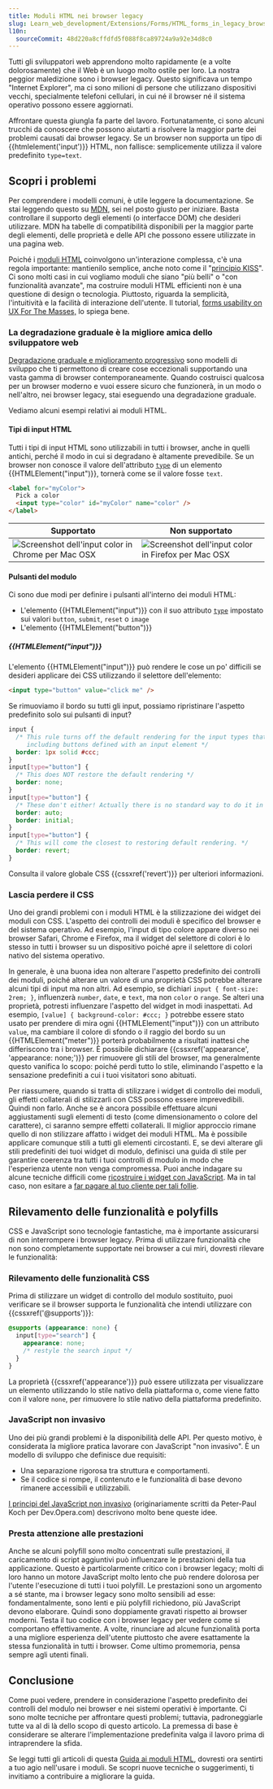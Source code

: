 ```yaml
---
title: Moduli HTML nei browser legacy
slug: Learn_web_development/Extensions/Forms/HTML_forms_in_legacy_browsers
l10n:
  sourceCommit: 48d220a8cffdfd5f088f8ca89724a9a92e34d8c0
---
```


Tutti gli sviluppatori web apprendono molto rapidamente (e a volte dolorosamente) che il Web è un luogo molto ostile per loro. La nostra peggior maledizione sono i browser legacy. Questo significava un tempo "Internet Explorer", ma ci sono milioni di persone che utilizzano dispositivi vecchi, specialmente telefoni cellulari, in cui né il browser né il sistema operativo possono essere aggiornati.

Affrontare questa giungla fa parte del lavoro. Fortunatamente, ci sono alcuni trucchi da conoscere che possono aiutarti a risolvere la maggior parte dei problemi causati dai browser legacy. Se un browser non supporta un tipo di {{htmlelement('input')}} HTML, non fallisce: semplicemente utilizza il valore predefinito `type=text`.

## Scopri i problemi

Per comprendere i modelli comuni, è utile leggere la documentazione. Se stai leggendo questo su [MDN](/), sei nel posto giusto per iniziare. Basta controllare il supporto degli elementi (o interfacce DOM) che desideri utilizzare. MDN ha tabelle di compatibilità disponibili per la maggior parte degli elementi, delle proprietà e delle API che possono essere utilizzate in una pagina web.

Poiché i [moduli HTML](/it/docs/Learn_web_development/Extensions/Forms) coinvolgono un'interazione complessa, c'è una regola importante: mantienilo semplice, anche noto come il "[principio KISS](https://en.wikipedia.org/wiki/KISS_principle)". Ci sono molti casi in cui vogliamo moduli che siano "più belli" o "con funzionalità avanzate", ma costruire moduli HTML efficienti non è una questione di design o tecnologia. Piuttosto, riguarda la semplicità, l'intuitività e la facilità di interazione dell'utente. Il tutorial, [forms usability on UX For The Masses,](https://www.uxforthemasses.com/forms-usability/) lo spiega bene.

### La degradazione graduale è la migliore amica dello sviluppatore web

[Degradazione graduale e miglioramento progressivo](https://www.sitepoint.com/progressive-enhancement-graceful-degradation-choice/) sono modelli di sviluppo che ti permettono di creare cose eccezionali supportando una vasta gamma di browser contemporaneamente. Quando costruisci qualcosa per un browser moderno e vuoi essere sicuro che funzionerà, in un modo o nell'altro, nei browser legacy, stai eseguendo una degradazione graduale.

Vediamo alcuni esempi relativi ai moduli HTML.

#### Tipi di input HTML

Tutti i tipi di input HTML sono utilizzabili in tutti i browser, anche in quelli antichi, perché il modo in cui si degradano è altamente prevedibile. Se un browser non conosce il valore dell'attributo [`type`](/it/docs/Web/HTML/Reference/Elements/input#type) di un elemento {{HTMLElement("input")}}, tornerà come se il valore fosse `text`.

```html
<label for="myColor">
  Pick a color
  <input type="color" id="myColor" name="color" />
</label>
```

<table class="no-markdown">
  <thead>
    <tr>
      <th>Supportato</th>
      <th>Non supportato</th>
    </tr>
  </thead>
  <tbody>
    <tr>
      <td>
        <img
          alt="Screenshot dell'input color in Chrome per Mac OSX"
          src="color-fallback-chrome.png"
        />
      </td>
      <td>
        <img
          alt="Screenshot dell'input color in Firefox per Mac OSX"
          src="color-fallback-firefox.png"
        />
      </td>
    </tr>
  </tbody>
</table>

#### Pulsanti del modulo

Ci sono due modi per definire i pulsanti all'interno dei moduli HTML:

- L'elemento {{HTMLElement("input")}} con il suo attributo [`type`](/it/docs/Web/HTML/Reference/Elements/input#type) impostato sui valori `button`, `submit`, `reset` o `image`
- L'elemento {{HTMLElement("button")}}

##### {{HTMLElement("input")}}

L'elemento {{HTMLElement("input")}} può rendere le cose un po' difficili se desideri applicare dei CSS utilizzando il selettore dell'elemento:

```html
<input type="button" value="click me" />
```

Se rimuoviamo il bordo su tutti gli input, possiamo ripristinare l'aspetto predefinito solo sui pulsanti di input?

```css
input {
  /* This rule turns off the default rendering for the input types that have a border,
     including buttons defined with an input element */
  border: 1px solid #ccc;
}
input[type="button"] {
  /* This does NOT restore the default rendering */
  border: none;
}
input[type="button"] {
  /* These don't either! Actually there is no standard way to do it in any browser */
  border: auto;
  border: initial;
}
input[type="button"] {
  /* This will come the closest to restoring default rendering. */
  border: revert;
}
```

Consulta il valore globale CSS {{cssxref('revert')}} per ulteriori informazioni.

### Lascia perdere il CSS

Uno dei grandi problemi con i moduli HTML è la stilizzazione dei widget dei moduli con CSS. L'aspetto dei controlli dei moduli è specifico del browser e del sistema operativo. Ad esempio, l'input di tipo colore appare diverso nei browser Safari, Chrome e Firefox, ma il widget del selettore di colori è lo stesso in tutti i browser su un dispositivo poiché apre il selettore di colori nativo del sistema operativo.

In generale, è una buona idea non alterare l'aspetto predefinito dei controlli dei moduli, poiché alterare un valore di una proprietà CSS potrebbe alterare alcuni tipi di input ma non altri. Ad esempio, se dichiari `input { font-size: 2rem; }`, influenzerà `number`, `date`, e `text`, ma non `color` o `range`. Se alteri una proprietà, potresti influenzare l'aspetto del widget in modi inaspettati. Ad esempio, `[value] { background-color: #ccc; }` potrebbe essere stato usato per prendere di mira ogni {{HTMLElement("input")}} con un attributo `value`, ma cambiare il colore di sfondo o il raggio del bordo su un {{HTMLElement("meter")}} porterà probabilmente a risultati inattesi che differiscono tra i browser. È possibile dichiarare {{cssxref('appearance', 'appearance: none;')}} per rimuovere gli stili del browser, ma generalmente questo vanifica lo scopo: poiché perdi tutto lo stile, eliminando l'aspetto e la sensazione predefiniti a cui i tuoi visitatori sono abituati.

Per riassumere, quando si tratta di stilizzare i widget di controllo dei moduli, gli effetti collaterali di stilizzarli con CSS possono essere imprevedibili. Quindi non farlo. Anche se è ancora possibile effettuare alcuni aggiustamenti sugli elementi di testo (come dimensionamento o colore del carattere), ci saranno sempre effetti collaterali. Il miglior approccio rimane quello di non stilizzare affatto i widget dei moduli HTML. Ma è possibile applicare comunque stili a tutti gli elementi circostanti. E, se devi alterare gli stili predefiniti dei tuoi widget di modulo, definisci una guida di stile per garantire coerenza tra tutti i tuoi controlli di modulo in modo che l'esperienza utente non venga compromessa. Puoi anche indagare su alcune tecniche difficili come [ricostruire i widget con JavaScript](/it/docs/Learn_web_development/Extensions/Forms/How_to_build_custom_form_controls). Ma in tal caso, non esitare a [far pagare al tuo cliente per tali follie](https://www.smashingmagazine.com/2011/11/but-the-client-wants-ie-6-support/).

## Rilevamento delle funzionalità e polyfills

CSS e JavaScript sono tecnologie fantastiche, ma è importante assicurarsi di non interrompere i browser legacy. Prima di utilizzare funzionalità che non sono completamente supportate nei browser a cui miri, dovresti rilevare le funzionalità:

### Rilevamento delle funzionalità CSS

Prima di stilizzare un widget di controllo del modulo sostituito, puoi verificare se il browser supporta le funzionalità che intendi utilizzare con {{cssxref('@supports')}}:

```css
@supports (appearance: none) {
  input[type="search"] {
    appearance: none;
    /* restyle the search input */
  }
}
```

La proprietà {{cssxref('appearance')}} può essere utilizzata per visualizzare un elemento utilizzando lo stile nativo della piattaforma o, come viene fatto con il valore `none`, per rimuovere lo stile nativo della piattaforma predefinito.

### JavaScript non invasivo

Uno dei più grandi problemi è la disponibilità delle API. Per questo motivo, è considerata la migliore pratica lavorare con JavaScript "non invasivo". È un modello di sviluppo che definisce due requisiti:

- Una separazione rigorosa tra struttura e comportamenti.
- Se il codice si rompe, il contenuto e le funzionalità di base devono rimanere accessibili e utilizzabili.

[I principi del JavaScript non invasivo](https://www.w3.org/wiki/The_principles_of_unobtrusive_JavaScript) (originariamente scritti da Peter-Paul Koch per Dev.Opera.com) descrivono molto bene queste idee.

### Presta attenzione alle prestazioni

Anche se alcuni polyfill sono molto concentrati sulle prestazioni, il caricamento di script aggiuntivi può influenzare le prestazioni della tua applicazione. Questo è particolarmente critico con i browser legacy; molti di loro hanno un motore JavaScript molto lento che può rendere dolorosa per l'utente l'esecuzione di tutti i tuoi polyfill. Le prestazioni sono un argomento a sé stante, ma i browser legacy sono molto sensibili ad esse: fondamentalmente, sono lenti e più polyfill richiedono, più JavaScript devono elaborare. Quindi sono doppiamente gravati rispetto ai browser moderni. Testa il tuo codice con i browser legacy per vedere come si comportano effettivamente. A volte, rinunciare ad alcune funzionalità porta a una migliore esperienza dell'utente piuttosto che avere esattamente la stessa funzionalità in tutti i browser. Come ultimo promemoria, pensa sempre agli utenti finali.

## Conclusione

Come puoi vedere, prendere in considerazione l'aspetto predefinito dei controlli del modulo nei browser e nei sistemi operativi è importante. Ci sono molte tecniche per affrontare questi problemi; tuttavia, padroneggiarle tutte va al di là dello scopo di questo articolo. La premessa di base è considerare se alterare l'implementazione predefinita valga il lavoro prima di intraprendere la sfida.

Se leggi tutti gli articoli di questa [Guida ai moduli HTML](/it/docs/Learn_web_development/Extensions/Forms), dovresti ora sentirti a tuo agio nell'usare i moduli. Se scopri nuove tecniche o suggerimenti, ti invitiamo a contribuire a migliorare la guida.
